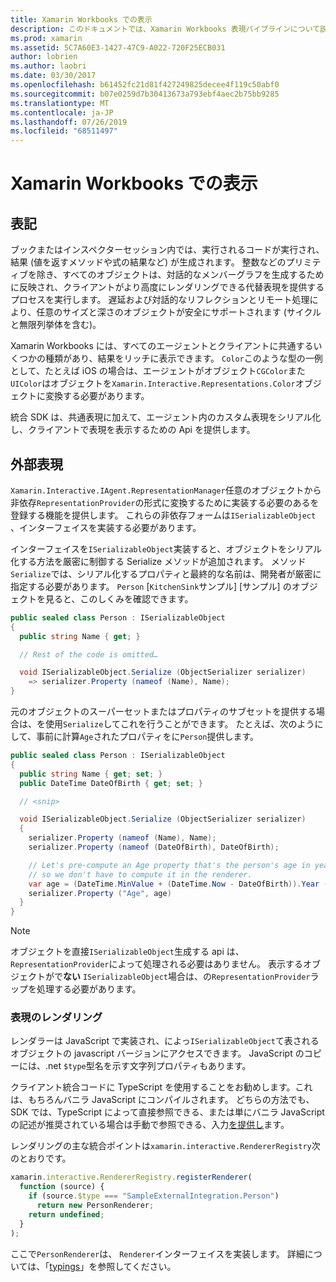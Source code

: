 ```yaml
---
title: Xamarin Workbooks での表示
description: このドキュメントでは、Xamarin Workbooks 表現パイプラインについて説明します。これにより、値を返すコードの豊富な結果を表示できます。
ms.prod: xamarin
ms.assetid: 5C7A60E3-1427-47C9-A022-720F25ECB031
author: lobrien
ms.author: laobri
ms.date: 03/30/2017
ms.openlocfilehash: b61452fc21d81f427249825decee4f119c50abf0
ms.sourcegitcommit: b07e0259d7b30413673a793ebf4aec2b75bb9285
ms.translationtype: MT
ms.contentlocale: ja-JP
ms.lasthandoff: 07/26/2019
ms.locfileid: "68511497"
---
```

# <a name="representations-in-xamarin-workbooks"></a>Xamarin Workbooks での表示

## <a name="representations"></a>表記

ブックまたはインスペクターセッション内では、実行されるコードが実行され、結果 (値を返すメソッドや式の結果など) が生成されます。 整数などのプリミティブを除き、すべてのオブジェクトは、対話的なメンバーグラフを生成するために反映され、クライアントがより高度にレンダリングできる代替表現を提供するプロセスを実行します。 遅延および対話的なリフレクションとリモート処理により、任意のサイズと深さのオブジェクトが安全にサポートされます (サイクルと無限列挙体を含む)。

Xamarin Workbooks には、すべてのエージェントとクライアントに共通するいくつかの種類があり、結果をリッチに表示できます。 `Color`このような型の一例として、たとえば iOS の場合は、エージェントがオブジェクト`CGColor`また`UIColor`はオブジェクトを`Xamarin.Interactive.Representations.Color`オブジェクトに変換する必要があります。

統合 SDK は、共通表現に加えて、エージェント内のカスタム表現をシリアル化し、クライアントで表現を表示するための Api を提供します。

## <a name="external-representations"></a>外部表現

`Xamarin.Interactive.IAgent.RepresentationManager`任意のオブジェクトから非依存`RepresentationProvider`の形式に変換するために実装する必要のあるを登録する機能を提供します。 これらの非依存フォームは`ISerializableObject` 、インターフェイスを実装する必要があります。

インターフェイスを`ISerializableObject`実装すると、オブジェクトをシリアル化する方法を厳密に制御する Serialize メソッドが追加されます。 メソッド`Serialize`では、シリアル化するプロパティと最終的な名前は、開発者が厳密に指定する必要があります。 `Person` [`KitchenSink`サンプル] [サンプル] のオブジェクトを見ると、このしくみを確認できます。

```csharp
public sealed class Person : ISerializableObject
{
  public string Name { get; }

  // Rest of the code is omitted…

  void ISerializableObject.Serialize (ObjectSerializer serializer)
    => serializer.Property (nameof (Name), Name);
}
```

元のオブジェクトのスーパーセットまたはプロパティのサブセットを提供する場合は、を使用`Serialize`してこれを行うことができます。 たとえば、次のようにして、事前に計算`Age`されたプロパティをに`Person`提供します。

```csharp
public sealed class Person : ISerializableObject
{
  public string Name { get; set; }
  public DateTime DateOfBirth { get; set; }

  // <snip>

  void ISerializableObject.Serialize (ObjectSerializer serializer)
  {
    serializer.Property (nameof (Name), Name);
    serializer.Property (nameof (DateOfBirth), DateOfBirth);

    // Let's pre-compute an Age property that's the person's age in years,
    // so we don't have to compute it in the renderer.
    var age = (DateTime.MinValue + (DateTime.Now - DateOfBirth)).Year - 1;
    serializer.Property ("Age", age)
  }
}
```

> [!NOTE]
> オブジェクトを直接`ISerializableObject`生成する api は、 `RepresentationProvider`によって処理される必要はありません。 表示するオブジェクトがで**ない** `ISerializableObject`場合は、の`RepresentationProvider`ラップを処理する必要があります。

### <a name="rendering-a-representation"></a>表現のレンダリング

レンダラーは JavaScript で実装され、によっ`ISerializableObject`て表されるオブジェクトの javascript バージョンにアクセスできます。 JavaScript のコピーには、.net `$type`型名を示す文字列プロパティもあります。

クライアント統合コードに TypeScript を使用することをお勧めします。これは、もちろんバニラ JavaScript にコンパイルされます。 どちらの方法でも、SDK では、TypeScript によって直接参照できる、または単にバニラ JavaScript の記述が推奨されている場合は手動で参照できる、入力[を提供し][typings]ます。

レンダリングの主な統合ポイントは`xamarin.interactive.RendererRegistry`次のとおりです。

```js
xamarin.interactive.RendererRegistry.registerRenderer(
  function (source) {
    if (source.$type === "SampleExternalIntegration.Person")
      return new PersonRenderer;
    return undefined;
  }
);
```

ここで`PersonRenderer`は、 `Renderer`インターフェイスを実装します。 詳細については、「[typings][typings]」を参照してください。

[typings]: https://github.com/xamarin/Workbooks/blob/master/SDK/typings/xamarin-interactive.d.ts
